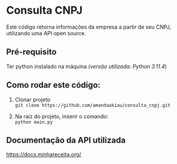# Consulta CNPJ

Este código retorna informações da empresa a partir de seu CNPJ, utilizando uma API open source.

## Pré-requisito

Ter python instalado na máquina (*versão utilizada: Python 3.11.4*)

## Como rodar este código:

1) Clonar projeto   
   ``` git clone https://github.com/amandaakiau/consulta_cnpj.git ```

2) Na raiz do projeto, inserir o comando:  
   ``` python main.py ```


## Documentação da API utilizada
https://docs.minhareceita.org/